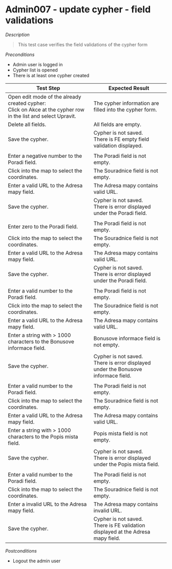 # Admin007 - update cypher - field validations

*Description*
>This test case verifies the field validations of the cypher form


*Preconditions*
* Admin user is logged in
* Cypher list is opened
* There is at least one cypher created

|Test Step|Expected Result|
|---------|---------------|
|Open edit mode of the already created cypher:<br>Click on Akce at the cypher row in the list and select Upravit.|The cypher information are filled into the cypher form.|
|Delete all fields.|All fields are empty.|
|Save the cypher.|Cypher is not saved.<br>There is FE empty field validation displayed.|
|||
|Enter a negative number to the Poradi field.|The Poradi field is not empty.|
|Click into the map to select the coordinates.|The Souradnice field is not empty.|
|Enter a valid URL to the Adresa mapy field.|The Adresa mapy contains valid URL.|
|Save the cypher.|Cypher is not saved.<br>There is error displayed under the Poradi field.|
|||
|Enter zero to the Poradi field.|The Poradi field is not empty.|
|Click into the map to select the coordinates.|The Souradnice field is not empty.|
|Enter a valid URL to the Adresa mapy field.|The Adresa mapy contains valid URL.|
|Save the cypher.|Cypher is not saved.<br>There is error displayed under the Poradi field.|
|||
|Enter a valid number to the Poradi field.|The Poradi field is not empty.|
|Click into the map to select the coordinates.|The Souradnice field is not empty.|
|Enter a valid URL to the Adresa mapy field.|The Adresa mapy contains valid URL.|
|Enter a string with > 1000 characters to the Bonusove informace field.|Bonusove informace field is not empty.|
|Save the cypher.|Cypher is not saved.<br>There is error displayed under the Bonusove informace field.|
|||
|Enter a valid number to the Poradi field.|The Poradi field is not empty.|
|Click into the map to select the coordinates.|The Souradnice field is not empty.|
|Enter a valid URL to the Adresa mapy field.|The Adresa mapy contains valid URL.|
|Enter a string with > 1000 characters to the Popis mista field.|Popis mista field is not empty.|
|Save the cypher.|Cypher is not saved.<br>There is error displayed under the Popis mista field.|
|||
|Enter a valid number to the Poradi field.|The Poradi field is not empty.|
|Click into the map to select the coordinates.|The Souradnice field is not empty.|
|Enter a invalid URL to the Adresa mapy field.|The Adresa mapy contains invalid URL.|
|Save the cypher.|Cypher is not saved.<br>There is FE validation displayed at the Adresa mapy field.|

*Postconditions*
* Logout the admin user

